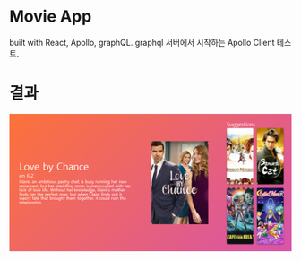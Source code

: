 # Movie App
built with React, Apollo, graphQL.
graphql 서버에서 시작하는 Apollo Client 테스트.

# 결과
![결과](https://github.com/mingportal0/apollo-2022/blob/master/demo/result.png?raw=true)
